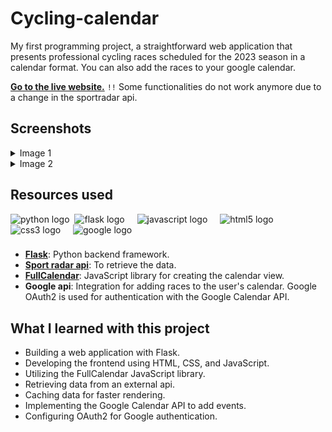 # Cycling-calendar

My first programming project, a straightforward web application that presents professional cycling races scheduled for the 2023 season in a calendar format. You can also add the races to your google calendar.

**[Go to the live website.](https://cycling.th-herve.fr)** 
`!!` Some functionalities do not work anymore due to a change in the sportradar api.

## Screenshots

<details>
  <summary>Image 1</summary>
  <img src="./static/Images/screenshots/main.png" name="main-page">
</details>
<details>
  <summary>Image 2</summary>
  <img src="./static/Images/screenshots/modal.png" name="modal">
</details>

## Resources used

<div align="left">
  <img src="https://cdn.jsdelivr.net/gh/devicons/devicon/icons/python/python-original.svg" height="40" alt="python logo"  />
  <img [width](width.md)="12" />
  <img src="https://cdn.jsdelivr.net/gh/devicons/devicon/icons/flask/flask-original.svg" height="40" alt="flask logo"  />
  <img width="12" />
  <img src="https://cdn.jsdelivr.net/gh/devicons/devicon/icons/javascript/javascript-original.svg" height="40" alt="javascript logo"  />
  <img width="12" />
  <img src="https://cdn.jsdelivr.net/gh/devicons/devicon/icons/html5/html5-original.svg" height="40" alt="html5 logo"  />
  <img width="12" />
  <img src="https://cdn.jsdelivr.net/gh/devicons/devicon/icons/css3/css3-original.svg" height="40" alt="css3 logo"  />
  <img width="12" />
  <img src="https://cdn.jsdelivr.net/gh/devicons/devicon/icons/google/google-original.svg" height="40" alt="google logo"  />
</div>

###

- **[Flask](https://github.com/pallets/flask/)**: Python backend framework.
- **[Sport radar api](https://developer.sportradar.com/)**: To retrieve the data.
- **[FullCalendar](https://fullcalendar.io/)**: JavaScript library for creating the calendar view.
- **Google api**: Integration for adding races to the user's calendar. Google OAuth2 is used for authentication with the Google Calendar API.

## What I learned with this project

- Building a web application with Flask.
- Developing the frontend using HTML, CSS, and JavaScript.
- Utilizing the FullCalendar JavaScript library.
- Retrieving data from an external api.
- Caching data for faster rendering.
- Implementing the Google Calendar API to add events.
- Configuring OAuth2 for Google authentication.
